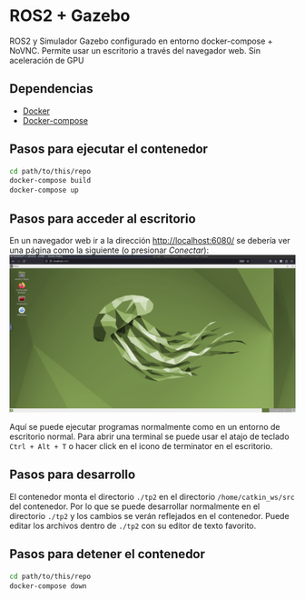 # ROS2 + Gazebo

ROS2 y Simulador Gazebo configurado en entorno docker-compose + NoVNC. Permite usar un escritorio a través del navegador web. Sin aceleración de GPU 


## Dependencias
- [Docker](https://docs.docker.com/engine/install/ubuntu/)
- [Docker-compose](https://docs.docker.com/compose/install/)


## Pasos para ejecutar el contenedor
```bash
cd path/to/this/repo
docker-compose build
docker-compose up
```

## Pasos para acceder al escritorio
En un navegador web ir a la dirección [http://localhost:6080/](http://localhost:6080/) se debería ver una página como la siguiente (o presionar *Conectar*):
![NoVNC](./images/desktop.png)

Aquí se puede ejecutar programas normalmente como en un entorno de escritorio normal. Para abrir una terminal se puede usar el atajo de teclado `Ctrl + Alt + T` o hacer click en el icono de terminator en el escritorio.

## Pasos para desarrollo
El contenedor monta el directorio `./tp2` en el directorio `/home/catkin_ws/src` del contenedor. Por lo que se puede desarrollar normalmente en el directorio `./tp2` y los cambios se verán reflejados en el contenedor. Puede editar los archivos dentro de `./tp2` con su editor de texto favorito.

## Pasos para detener el contenedor
```bash
cd path/to/this/repo
docker-compose down
```
